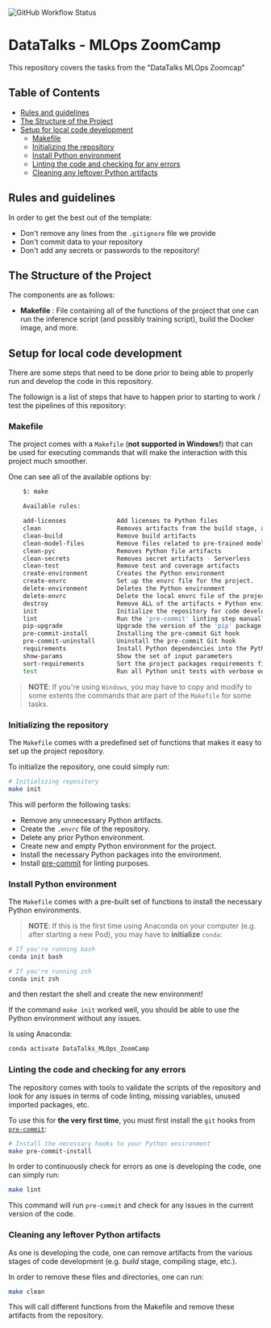 ![GitHub Workflow Status](https://img.shields.io/github/actions/workflow/status/vcalderon2009/DataTalks_MLOps_ZoomCamp/code-linting.yml)

# DataTalks - MLOps ZoomCamp

This repository covers the tasks from the "DataTalks MLOps Zoomcap"

## Table of Contents

- [Rules and guidelines](#rules-and-guidelines)
- [The Structure of the Project](#the-structure-of-the-project)
- [Setup for local code development](#setup-for-local-code-development)
  - [Makefile](#makefile)
  - [Initializing the repository](#initializing-the-repository)
  - [Install Python environment](#install-python-environment)
  - [Linting the code and checking for any errors](#linting-the-code-and-checking-for-any-errors)
  - [Cleaning any leftover Python artifacts](#cleaning-any-leftover-python-artifacts)


## Rules and guidelines

In order to get the best out of the template:

* Don't remove any lines from the `.gitignore` file we provide
* Don't commit data to your repository
* Don't add any secrets or passwords to the repository!

## The Structure of the Project

The components are as follows:

* __Makefile__ : File containing all of the functions of the project that
one can run the inference script (and possibly training script), build the
Docker image, and more.

## Setup for local code development

There are some steps that need to be done prior to being able to
properly run and develop the code in this repository.

The followign is a list of steps that have to happen prior to starting to
work / test the pipelines of this repository:

### Makefile

The project comes with a `Makefile` (**not supported in Windows!**)
that can be used for executing commands that will make the interaction
with this project much smoother.

One can see all of the available options by:

```bash
    $: make

    Available rules:

    add-licenses              Add licenses to Python files
    clean                     Removes artifacts from the build stage, and other common Python artifacts.
    clean-build               Remove build artifacts
    clean-model-files         Remove files related to pre-trained models
    clean-pyc                 Removes Python file artifacts
    clean-secrets             Removes secret artifacts - Serverless
    clean-test                Remove test and coverage artifacts
    create-environment        Creates the Python environment
    create-envrc              Set up the envrc file for the project.
    delete-environment        Deletes the Python environment
    delete-envrc              Delete the local envrc file of the project
    destroy                   Remove ALL of the artifacts + Python environments
    init                      Initialize the repository for code development
    lint                      Run the 'pre-commit' linting step manually
    pip-upgrade               Upgrade the version of the 'pip' package
    pre-commit-install        Installing the pre-commit Git hook
    pre-commit-uninstall      Uninstall the pre-commit Git hook
    requirements              Install Python dependencies into the Python environment
    show-params               Show the set of input parameters
    sort-requirements         Sort the project packages requirements file
    test                      Run all Python unit tests with verbose output and logs
```

> **NOTE**: If you're using `Windows`, you may have to copy and modify to some
> extents the commands that are part of the `Makefile` for some tasks.

### Initializing the repository

The `Makefile` comes with a predefined set of functions that makes it easy
to set up the project repository.

To initialize the repository, one could simply run:

```bash
# Initializing repository
make init
```

This will perform the following tasks:
- Remove any unnecessary Python artifacts.
- Create the `.envrc` file of the repository.
- Delete any prior Python environment.
- Create new and empty Python environment for the project.
- Install the necessary Python packages into the environment.
- Install [pre-commit](https://pre-commit.com/) for linting purposes.

### Install Python environment

The `Makefile` comes with a pre-built set of functions to install the
necessary Python environments.

> **NOTE**: If this is the first time using Anaconda on your computer
> (e.g. after starting a new Pod), you may have to **initialize** `conda`:

```bash
# If you're running bash
conda init bash

# If you're running zsh
conda init zsh
```
and then restart the shell and create the new environment!

If the command `make init` worked well, you should be able to use the
Python environment without any issues.

Is using Anaconda:

```bash
conda activate DataTalks_MLOps_ZoomCamp
```


### Linting the code and checking for any errors

The repository comes with tools to validate the scripts of the repository and
look for any issues in terms of code linting, missing variables, unused
imported packages, etc.

To use this for **the very first time**, you must first install the
`git` hooks from [`pre-commit`](https://pre-commit.com/):

```bash
# Install the necessary hooks to your Python environment
make pre-commit-install
```

In order to continuously check for errors as one is developing the code,
one can simply run:

```bash
make lint
```

This command will run `pre-commit` and check for any issues in the current
version of the code.

### Cleaning any leftover Python artifacts

As one is developing the code, one can remove artifacts from the various
stages of code development (e.g. *build* stage, compiling stage, etc.).

In order to remove these files and directories, one can run:

```bash
make clean
```

This will call different functions from the Makefile and remove these
artifacts from the repository.
